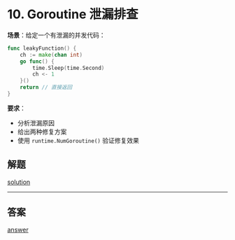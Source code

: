 # **10. Goroutine 泄漏排查**
**场景**：给定一个有泄漏的并发代码：
```go
func leakyFunction() {
    ch := make(chan int)
    go func() {
        time.Sleep(time.Second)
        ch <- 1
    }()
    return // 直接返回
}
```
**要求**：
- 分析泄漏原因
- 给出两种修复方案
- 使用 `runtime.NumGoroutine()` 验证修复效果


## 解题

[solution](your_solution.go)

---

## 答案

[answer](answer.go)
